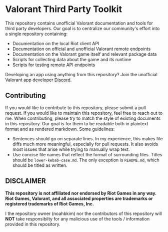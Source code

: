 # Valorant Third Party Toolkit

This repository contains unofficial Valorant documentation and tools for third party developers.
Our goal is to centralize our community's effort into a single repository containing:

- Documentation on the local Riot client API
- Documentation on official and unofficial Valorant remote endpoints
- Documentation on the Valorant game itself and relevant package data
- Scripts for collecting data about the game and its runtime
- Scripts for testing remote API endpoints

Developing an app using anything from this repository?
Join the unofficial Valorant app developer [Discord](https://discord.gg/42ntAKCBku).

## Contributing

If you would like to contribute to this repository, please submit a pull request. 
If you would like to maintain this repository, feel free to reach out to me.
When contributing, please try to match the style of existing documents in this repository.
Our goal is for them to be readable both in plaintext format and as rendered markdown.
Some guidelines:

- Sentences should go on separate lines.
  In my experience, this makes file diffs much more meaningful, especially for pull requests.
  It also avoids most issues that arise while trying to manually wrap text.
- Use concise file names that reflect the format of surrounding files.
  Titles should be `lower-kebab-case.md`.
  The only exception is `README.md`, which should be titled as written.

## DISCLAIMER
**This repository is not affiliated nor endorsed by Riot Games in any way.
Riot Games, Valorant, and all associated properties are trademarks or registered trademarks of Riot Games, Inc.**

I the repository owner (noahbkim) nor the contributors of this repository will **NOT** take responsibilty for any malicious use of the tools / information provided in this repository.
